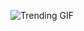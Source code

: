 ![Trending GIF](https://media2.giphy.com/media/v1.Y2lkPThiYjIxNzcydm9lOTJvemJ0ajg4ZjRsN2dxcm13NWY3NmVmNG0zMGcyMTlmeTc0bSZlcD12MV9naWZzX3NlYXJjaCZjdD1n/SXOaBm5npU8UcTuTLk/giphy.gif)
